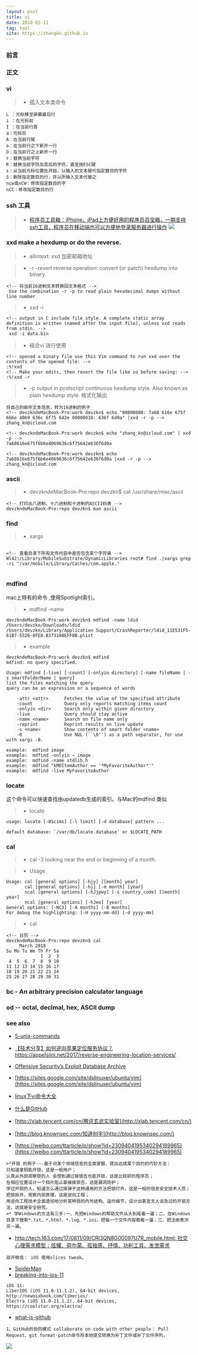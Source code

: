 ```yaml
---
layout: post
title: vi
date: 2018-02-11
tag: tool
site: https://zhangkn.github.io
---
```



### 前言


### 正文

###  vi 
>* 插入文本类命令 
```
L ：光标移至屏幕最后行 
i ：在光标前 
I ：在当前行首 
a：光标后 
A：在当前行尾 
o：在当前行之下新开一行 
O：在当前行之上新开一行 
r：替换当前字符 
R：替换当前字符及其后的字符，直至按ESC键 
s：从当前光标位置处开始，以输入的文本替代指定数目的字符 
S：删除指定数目的行，并以所输入文本代替之 
ncw或nCW：修改指定数目的字 
nCC：修改指定数目的行 
```


### ssh 工具





>* [程序员工具箱：iPhone、iPad上方便好用的程序员百宝箱，一期支持ssh工具，程序员在移动端也可以方便地登录服务器进行操作](https://itunes.apple.com/cn/app/%E7%A8%8B%E5%BA%8F%E5%91%98%E5%B7%A5%E5%85%B7%E7%AE%B1/id1336790957?mt=8)
![](/images/posts/{{page.title}}/sshalibaba.PNG)



### xxd  make a hexdump or do the reverse.

>* allintext: xxd  加密邮箱地址


>* -r  -revert  reverse operation: convert (or patch) hexdump into binary.  

```
<!-- 将当前16进制文本转换回文本格式 -->
 Use the combination -r -p to read plain hexadecimal dumps without line number
```


>*  xxd -i

```
<!-- output in C include file style. A complete static array definition is written (named after the input file), unless xxd reads from stdin. -->
 xxd -i data.bin
```

>* 结合vi 进行使用

```
<!-- opened a binary file use this Vim command to run xxd over the contents of the opened file: -->
:%!xxd
<!-- Make your edits, then revert the file like so before saving: -->
:%!xxd -r
```

>* -p  output in postscript continuous hexdump style. Also known as plain hexdump style. 格式化输出

```
将自己的邮件文本信息，转为16进制的例子
<!-- devzkndeMacBook-Pro:work devzkn$ echo "00000000: 7a68 616e 675f 6b6e 4069 636c 6f75 642e 00000010: 636f 6d0a" |xxd -r -p -->
zhang_kn@icloud.com

<!-- devzkndeMacBook-Pro:work devzkn$ echo "zhang_kn@icloud.com" | xxd -p -->
7a68616e675f6b6e4069636c6f75642e636f6d0a

<!-- devzkndeMacBook-Pro:work devzkn$ echo 7a68616e675f6b6e4069636c6f75642e636f6d0a |xxd -r -p -->
zhang_kn@icloud.com

```


### ascii

>* devzkndeMacBook-Pro:repo devzkn$ cat  /usr/share/misc/ascii

```
<!-- 打印出八进制、十六进制和十进制的ASCII码表 -->
devzkndeMacBook-Pro:repo devzkn$ man ascii
```

### find

>* xargs

```

<!-- 查看目录下所有文件内容中是否包含某个字符串 -->
Wl42:/Library/MobileSubstrate/DynamicLibraries root# find .|xargs grep -ri "/var/mobile/Library/Caches/com.apple."


```

### mdfind

mac上特有的命令 ,使用Spotlight索引。

>*  mdfind -name

```
devzkndeMacBook-Pro:work devzkn$ mdfind -name ldid
/Users/devzkn/Downloads/ldid
/Users/devzkn/Library/Application Support/CrashReporter/ldid_11E531F5-61B7-5526-8FE8-B373108EFF0B.plist

```

>* example

```
devzkndeMacBook-Pro:work devzkn$ mdfind
mdfind: no query specified.

Usage: mdfind [-live] [-count] [-onlyin directory] [-name fileName | -s smartFolderName | query]
list the files matching the query
query can be an expression or a sequence of words

	-attr <attr>      Fetches the value of the specified attribute
	-count            Query only reports matching items count
	-onlyin <dir>     Search only within given directory
	-live             Query should stay active
	-name <name>      Search on file name only
	-reprint          Reprint results on live update
	-s <name>         Show contents of smart folder <name>
	-0                Use NUL (``\0'') as a path separator, for use with xargs -0.

example:  mdfind image
example:  mdfind -onlyin ~ image
example:  mdfind -name stdlib.h
example:  mdfind "kMDItemAuthor == '*MyFavoriteAuthor*'"
example:  mdfind -live MyFavoriteAuthor

```

### locate


这个命令可以快速查找由updatedb生成的索引。与Mac的mdfind 类似

>* locate

```
usage: locate [-0Scims] [-l limit] [-d database] pattern ...

default database: `/var/db/locate.database' or $LOCATE_PATH
```

### cal

>* cal -3  looking near the end or beginning of a month.

>* Usage

```
Usage: cal [general options] [-hjy] [[month] year]
       cal [general options] [-hj] [-m month] [year]
       ncal [general options] [-hJjpwy] [-s country_code] [[month] year]
       ncal [general options] [-hJeo] [year]
General options: [-NC3] [-A months] [-B months]
For debug the highlighting: [-H yyyy-mm-dd] [-d yyyy-mm]

```

>*  cal

``` 
<!-- 日历 -->
devzkndeMacBook-Pro:repo devzkn$ cal
     March 2018       
Su Mo Tu We Th Fr Sa  
             1  2  3  
 4  5  6  7  8  9 10  
11 12 13 14 15 16 17  
18 19 20 21 22 23 24  
25 26 27 28 29 30 31  
```

###  bc - An arbitrary precision calculator language

###      od -- octal, decimal, hex, ASCII dump



### see also
- [5-unix-commands](http://spin.atomicobject.com/2013/09/09/5-unix-commands/)

- [【技术分享】如何逆向苹果定位服务协议？ https://appelsiini.net/2017/reverse-engineering-location-services/ ](https://www.08sec.com/bobao/15029.html)

- [Offensive Security’s Exploit Database Archive](https://www.exploit-db.com/)

- [https://sites.google.com/site/dslinuxer/ubuntu/vim](https://sites.google.com/site/dslinuxer/ubuntu/vim)

- [linux下vi命令大全](https://www.cnblogs.com/88999660/articles/1581524.html)
- [什么是GitHub](http://www.worldhello.net/gotgithub/01-explore-github/010-what-is-github.html)
- [http://xlab.tencent.com/cn/腾讯玄武实验室](http://xlab.tencent.com/cn/)
- [http://blog.knownsec.com/知道创宇](http://blog.knownsec.com/)
- [https://weibo.com/ttarticle/p/show?id=2309404195340294189965](https://weibo.com/ttarticle/p/show?id=2309404195340294189965)
```
>*开锁 的例子---基于对某个领域信息的全面掌握，提出达成某个目的的巧妙方法：
只知道拿钥匙开锁，这是一般用户；
认真从外部观察锁的人 会想到通过拨锁舌也能开锁，这是比较好的程序员；
在相应位置设计一个挡片阻止直接拨锁舌，这是漏洞防护；
学过开锁的人，知道怎么通过拨弹子这种通用的方法把锁打开，这是一般的信息安全技术人员；
把锁拆开，观察内部原理，这是逆向工程；
用逆向工程技术全面透彻地分析某种锁的内外结构、运作细节，设计出甚至无人谈及过的开锁方法，这就是安全研究。
>* 学Windows的方法有三步:一、先把Windows的帮助文件从头到尾看一遍；二、在Windows目录下搜索*.txt、*.htm?、*.log、*.ini，把每一个文件内容都看一遍；三、把注册表浏览一遍。
```

- [http://tech.163.com/17/0811/09/CRI3QN8G00097U7R_mobile.html: 社交心理需求模型：炫耀、荷尔蒙、孤独感、抒情、功利工具、发泄需求](http://tech.163.com/17/0811/09/CRI3QN8G00097U7R_mobile.html)
```
双开微信： iOS 使用slices tweak。
```

- [SpiderMan](https://github.com/PythonSpiderMan)
- [breaking-into-ios-11](https://blog.elcomsoft.com/2018/02/breaking-into-ios-11/)

```
iOS 11:
LiberIOS (iOS 11.0-11.1.2), 64-bit devices, http://newosxbook.com/liberios/
Electra (iOS 11.0-11.1.2), 64-bit devices, https://coolstar.org/electra/
```
- [what-is-github](http://www.worldhello.net/gotgithub/01-explore-github/010-what-is-github.html)
```
1、GitHub的协同模式 collaborate on code with other people： Pull Request、git format-patch命令将本地提交转换为补丁文件或补丁文件序列，
```
![](/images/posts/{{page.title}}/collaborate.png)




